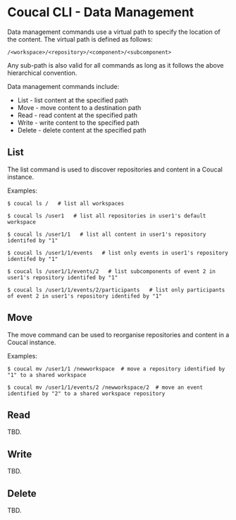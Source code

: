 # Coucal CLI - Data Management

Data management commands use a virtual path to specify the location of the content. The virtual path is defined
as follows:

    /<workspace>/<repository>/<component>/<subcomponent>

Any sub-path is also valid for all commands as long as it follows the above hierarchical convention.

Data management commands include:

* List - list content at the specified path
* Move - move content to a destination path
* Read - read content at the specified path
* Write - write content to the specified path
* Delete - delete content at the specified path

## List

The list command is used to discover repositories and content in a Coucal instance.

Examples:

    $ coucal ls /   # list all workspaces

    $ coucal ls /user1   # list all repositories in user1's default workspace

    $ coucal ls /user1/1   # list all content in user1's repository identifed by "1"

    $ coucal ls /user1/1/events   # list only events in user1's repository identifed by "1"

    $ coucal ls /user1/1/events/2   # list subcomponents of event 2 in user1's repository identifed by "1"

    $ coucal ls /user1/1/events/2/participants   # list only participants of event 2 in user1's repository identifed by "1"


## Move

The move command can be used to reorganise repositories and content in a Coucal instance.

Examples:

    $ coucal mv /user1/1 /newworkspace  # move a repository identified by "1" to a shared workspace

    $ coucal mv /user1/1/events/2 /newworkspace/2  # move an event identified by "2" to a shared workspace repository


## Read

TBD.

## Write

TBD.

## Delete

TBD.
